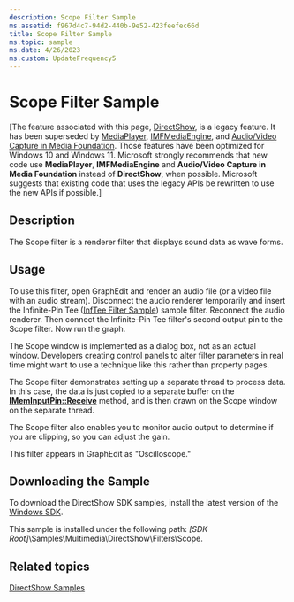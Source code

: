 ```yaml
---
description: Scope Filter Sample
ms.assetid: f967d4c7-94d2-440b-9e52-423feefec66d
title: Scope Filter Sample
ms.topic: sample
ms.date: 4/26/2023
ms.custom: UpdateFrequency5
---
```


# Scope Filter Sample

\[The feature associated with this page, [DirectShow](/windows/win32/directshow/directshow), is a legacy feature. It has been superseded by [MediaPlayer](/uwp/api/Windows.Media.Playback.MediaPlayer), [IMFMediaEngine](/windows/win32/api/mfmediaengine/nn-mfmediaengine-imfmediaengine), and [Audio/Video Capture in Media Foundation](/windows/win32/medfound/audio-video-capture-in-media-foundation). Those features have been optimized for Windows 10 and Windows 11. Microsoft strongly recommends that new code use **MediaPlayer**, **IMFMediaEngine** and **Audio/Video Capture in Media Foundation** instead of **DirectShow**, when possible. Microsoft suggests that existing code that uses the legacy APIs be rewritten to use the new APIs if possible.\]

## Description

The Scope filter is a renderer filter that displays sound data as wave forms.

## Usage

To use this filter, open GraphEdit and render an audio file (or a video file with an audio stream). Disconnect the audio renderer temporarily and insert the Infinite-Pin Tee ([InfTee Filter Sample](inftee-filter-sample.md)) sample filter. Reconnect the audio renderer. Then connect the Infinite-Pin Tee filter's second output pin to the Scope filter. Now run the graph.

The Scope window is implemented as a dialog box, not as an actual window. Developers creating control panels to alter filter parameters in real time might want to use a technique like this rather than property pages.

The Scope filter demonstrates setting up a separate thread to process data. In this case, the data is just copied to a separate buffer on the [**IMemInputPin::Receive**](/windows/desktop/api/Strmif/nf-strmif-imeminputpin-receive) method, and is then drawn on the Scope window on the separate thread.

The Scope filter also enables you to monitor audio output to determine if you are clipping, so you can adjust the gain.

This filter appears in GraphEdit as "Oscilloscope."

## Downloading the Sample

To download the DirectShow SDK samples, install the latest version of the [Windows SDK](https://msdn.microsoft.com/windowsvista/bb980924.aspx).

This sample is installed under the following path: *\[SDK Root\]*\\Samples\\Multimedia\\DirectShow\\Filters\\Scope.

## Related topics

<dl> <dt>

[DirectShow Samples](directshow-samples.md)
</dt> </dl>

 

 



